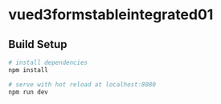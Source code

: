 # vued3formstableintegrated01


## Build Setup

``` bash
# install dependencies
npm install

# serve with hot reload at localhost:8080
npm run dev

